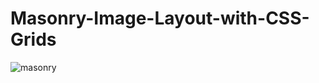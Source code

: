 # Masonry-Image-Layout-with-CSS-Grids

![masonry](https://user-images.githubusercontent.com/42389395/178957878-344eb1f2-75b7-43fe-beaa-5181b5075720.png)

